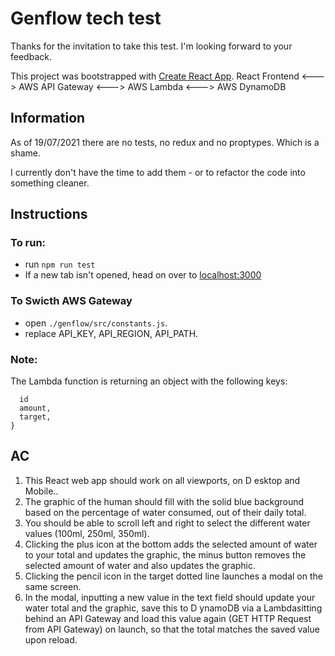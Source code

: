 # Genflow tech test

Thanks for the invitation to take this test.
I'm looking forward to your feedback.

This project was bootstrapped with [Create React App](https://github.com/facebook/create-react-app).
React Frontend <---> AWS API Gateway <---> AWS Lambda <---> AWS DynamoDB

## Information

As of 19/07/2021 there are no tests, no redux and no proptypes.
Which is a shame.

I currently don't have the time to add them - or to refactor the code into something cleaner.

## Instructions 

### To run:
- run `npm run test`
- If a new tab isn't opened, head on over to [localhost:3000](http://localhost:3000)

### To Swicth AWS Gateway
- open `./genflow/src/constants.js`.
- replace API_KEY, API_REGION, API_PATH.

### Note: 
The Lambda function is returning an object with the following keys:
```{
  id
  amount,
  target,
}
```

## AC

1. This React web app should work on all viewports, on D​ esktop​ and ​Mobile​..
2. The graphic of the human should fill with the solid blue background based on the percentage of water consumed, out of their daily total.
3. You should be able to scroll left and right to select the different water values (100ml, 250ml, 350ml).
4. Clicking the plus icon at the bottom adds the selected amount of water to your total and updates the graphic, the minus button removes the selected amount of water and also updates the graphic.
5. Clicking the pencil icon in the target dotted line launches a modal on the same screen.
6. In the modal, inputting a new value in the text field should update your water total and the graphic, save this to D​ ynamoDB​ via a ​Lambda​ sitting behind an ​API Gateway​ and load this value again (​GET HTTP Request from API Gateway)​ on launch, so that the total matches the saved value upon reload.

